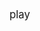 <html>
	<body>
		<big>
			<a src="https://scratch.mit.edu/projects/590463967/" >play</a>
		</bug>
	</body>
</body>
